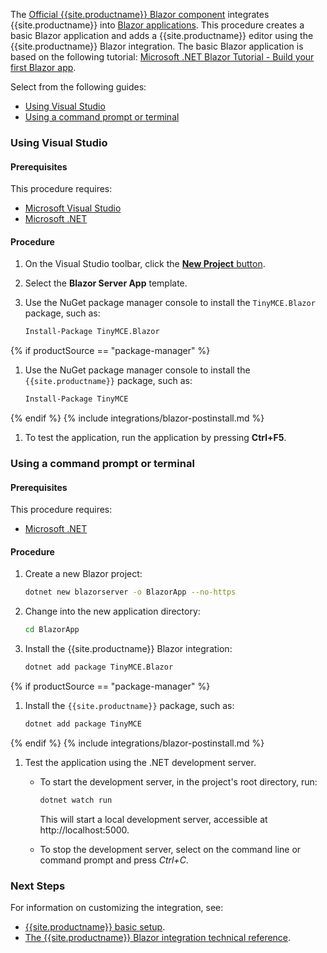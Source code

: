 
The [Official {{site.productname}} Blazor component](https://github.com/tinymce/tinymce-blazor) integrates {{site.productname}} into [Blazor applications](https://dotnet.microsoft.com/apps/aspnet/web-apps/blazor).
This procedure creates a basic Blazor application and adds a {{site.productname}} editor using the {{site.productname}} Blazor integration. The basic Blazor application is based on the following tutorial: [Microsoft .NET Blazor Tutorial - Build your first Blazor app](https://dotnet.microsoft.com/learn/aspnet/blazor-tutorial/).

Select from the following guides:

* [Using Visual Studio](#usingvisualstudio)
* [Using a command prompt or terminal](#usingacommandpromptorterminal)

### Using Visual Studio

#### Prerequisites

This procedure requires:

* [Microsoft Visual Studio](https://docs.microsoft.com/en-us/visualstudio/windows/)
* [Microsoft .NET](https://docs.microsoft.com/en-us/dotnet/core/install/)

#### Procedure

1. On the Visual Studio toolbar, click the [**New Project** button](https://docs.microsoft.com/en-us/visualstudio/ide/create-new-project).
1. Select the **Blazor Server App** template.
1. Use the NuGet package manager console to install the `TinyMCE.Blazor` package, such as:

    ```sh
    Install-Package TinyMCE.Blazor
    ```
{% if productSource == "package-manager" %}
1. Use the NuGet package manager console to install the `{{site.productname}}` package, such as:

    ```sh
    Install-Package TinyMCE
    ```
{% endif %}
{% include integrations/blazor-postinstall.md %}

1. To test the application, run the application by pressing **Ctrl+F5**.

### Using a command prompt or terminal

#### Prerequisites

This procedure requires:

* [Microsoft .NET](https://docs.microsoft.com/en-us/dotnet/core/install/)

#### Procedure

1. Create a new Blazor project:

    ```sh
    dotnet new blazorserver -o BlazorApp --no-https
    ```

1. Change into the new application directory:

    ```sh
    cd BlazorApp
    ```

1. Install the {{site.productname}} Blazor integration:

    ```sh
    dotnet add package TinyMCE.Blazor
    ```
{% if productSource == "package-manager" %}
1. Install the `{{site.productname}}` package, such as:

    ```sh
    dotnet add package TinyMCE
    ```
{% endif %}
{% include integrations/blazor-postinstall.md %}

1. Test the application using the .NET development server.

    * To start the development server, in the project's root directory, run:

        ```sh
        dotnet watch run
        ```

        This will start a local development server, accessible at http://localhost:5000.

     * To stop the development server, select on the command line or command prompt and press _Ctrl+C_.

### Next Steps

For information on customizing the integration, see:

* [{{site.productname}} basic setup]({{site.baseurl}}/general-configuration-guide/basic-setup/).
* [The {{site.productname}} Blazor integration technical reference]({{site.baseurl}}/integrations/blazor/#tinymceblazorintegrationtechnicalreference).